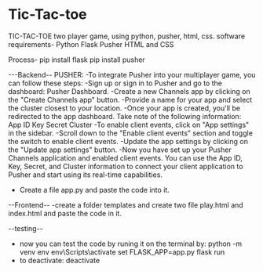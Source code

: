 # Tic-Tac-toe
TIC-TAC-TOE two player game, using python, pusher, html, css.
software requirements-
Python
Flask
Pusher
HTML and CSS

Process-
pip install flask
pip install pusher

---Backend--
PUSHER:
-To integrate Pusher into your multiplayer game, you can follow these steps:
-Sign up or sign in to Pusher and go to the dashboard: Pusher Dashboard.
-Create a new Channels app by clicking on the "Create Channels app" button.
-Provide a name for your app and select the cluster closest to your location.
-Once your app is created, you'll be redirected to the app dashboard. Take note of the following information:
	App ID
	Key
	Secret
	Cluster
-To enable client events, click on "App settings" in the sidebar.
-Scroll down to the "Enable client events" section and toggle the switch to enable client events.
-Update the app settings by clicking on the "Update app settings" button.
-Now you have set up your Pusher Channels application and enabled client events. 
You can use the App ID, Key, Secret, and Cluster information to connect your 
client application to Pusher and start using its real-time capabilities.
- Create a file app.py and paste the code into it.

--Frontend--
-create a folder templates and create two file play.html and index.html and paste the code in it.

--testing--
- now you can test the code by runing it on the terminal by:
	python -m venv env
	env\Scripts\activate 
	set FLASK_APP=app.py
	flask run 
- to deactivate:
	deactivate
